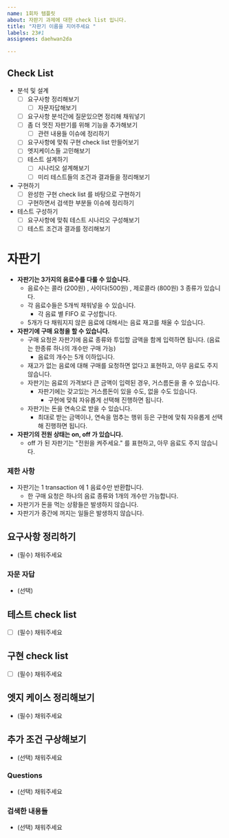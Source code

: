 ```yaml
---
name: 1회차 템플릿
about: 자판기 과제에 대한 check list 입니다.
title: "자판기 이름을 지어주세요 "
labels: 23#1
assignees: daehwan2da

---
```


## Check List
- 분석 및 설계
  - [ ] 요구사항 정리해보기
    - [ ] 자문자답해보기
  - [ ] 요구사항 분석간에 질문있으면 정리해 채워넣기
  - [ ] 좀 더 멋진 자판기를 위해 기능을 추가해보기
    - [ ] 관련 내용들 이슈에 정리하기
  - [ ] 요구사항에 맞춰 구현 check list 만들어보기
  - [ ] 엣지케이스들 고민해보기
  - [ ] 테스트 설계하기
    - [ ] 시나리오 설계해보기
    - [ ] 미리 테스트들의 조건과 결과들을 정리해보기
- 구현하기
  - [ ] 완성한 구현 check list 를 바탕으로 구현하기
  - [ ] 구현하면서 검색한 부분들 이슈에 정리하기
- 테스트 구성하기
  - [ ] 요구사항에 맞춰 테스트 시나리오 구성해보기
  - [ ] 테스트 조건과 결과를 정리해보기

# 자판기
- **자판기는 3가지의 음료수를 다룰 수 있습니다.**
  - 음료수는 콜라 (200원) , 사이다(500원) , 제로콜라 (800원) 3 종류가 있습니다.
  - 각 음료수들은 5개씩 채워넣을 수 있습니다.
    - 각 음료 별 FIFO 로 구성합니다.
  - 5개가 다 채워지지 않은 음료에 대해서는 음료 재고를 채울 수 있습니다.
- **자판기에 구매 요청을 할 수 있습니다.**
  - 구매 요청은 자판기에 음료 종류와 투입할 금액을 함께 입력하면 됩니다. (음료는 한종류 하나의 개수만 구매 가능)
    - 음료의 개수는 5개 이하입니다.
  - 재고가 없는 음료에 대해 구매를 요청하면 없다고 표현하고, 아무 음료도 주지 않습니다.
  - 자판기는 음료의 가격보다 큰 금액이 입력된 경우, 거스름돈을 줄 수 있습니다.
    - 자판기에는 갖고있는 거스름돈이 있을 수도, 없을 수도 있습니다.
      - 구현에 맞춰 자유롭게 선택해 진행하면 됩니다.
  - 자판기는 돈을 연속으로 받을 수 있습니다.
    - 최대로 받는 금액이나, 연속을 멈추는 행위 등은 구현에 맞춰 자유롭게 선택해 진행하면 됩니다.  
- **자판기의 전원 상태는 on, off 가 있습니다.**
  - off 가 된 자판기는 "전원을 켜주세요." 를 표현하고, 아무 음료도 주지 않습니다.


### 제한 사항
- 자판기는 1 transaction 에 1 음료수만 반환합니다.
  - 한 구매 요청은 하나의 음료 종류와 1개의 개수만 가능합니다.
- 자판기가 돈을 먹는 상황들은 발생하지 않습니다.
- 자판기가 중간에 꺼지는 일들은 발생하지 않습니다.

## 요구사항 정리하기
- (필수) 채워주세요

### 자문 자답
- (선택)

## 테스트 check list
- [ ] (필수) 채워주세요

## 구현 check list 
- [ ] (필수) 채워주세요

## 엣지 케이스 정리해보기
- (필수) 채워주세요

## 추가 조건 구상해보기
- (선택) 채워주세요

### Questions
- (선택) 채워주세요

### 검색한 내용들
- (선택) 채워주세요

